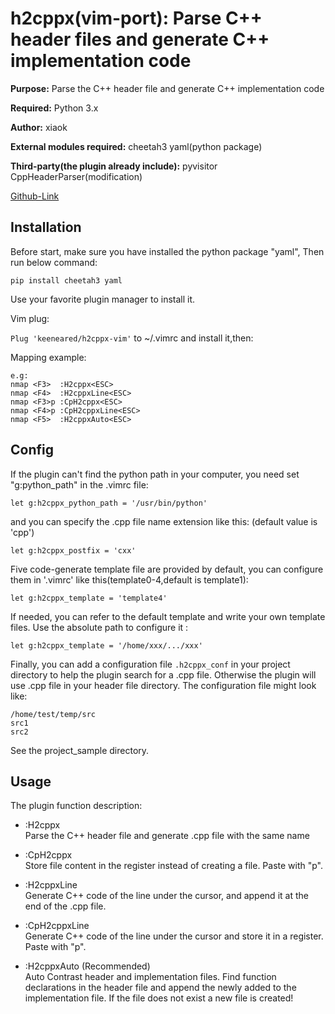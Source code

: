h2cppx(vim-port): Parse C++ header files and generate C++ implementation code 
===========================================================================
**Purpose:** Parse the C++ header file and generate C++ implementation code

**Required:** Python 3.x

**Author:** xiaok

**External modules required:** cheetah3 yaml(python package)

**Third-party(the plugin already include):** pyvisitor CppHeaderParser(modification) 

[Github-Link](https://github.com/xuqix/h2cppx.git)

Installation
------------
Before start, make sure you have installed the python package "yaml",
Then run below command:

    pip install cheetah3 yaml

Use your favorite plugin manager to install it.

Vim plug:

`Plug 'keeneared/h2cppx-vim'` to ~/.vimrc and install it,then:

Mapping example:

    e.g:
    nmap <F3>  :H2cppx<ESC>
    nmap <F4>  :H2cppxLine<ESC>
    nmap <F3>p :CpH2cppx<ESC>
    nmap <F4>p :CpH2cppxLine<ESC>
    nmap <F5>  :H2cppxAuto<ESC>

Config
------
If the plugin can't find the python path in your computer,
you need set "g:python_path" in the .vimrc file:

    let g:h2cppx_python_path = '/usr/bin/python'

and you can specify the .cpp file name extension like this:
(default value is 'cpp')

    let g:h2cppx_postfix = 'cxx'

Five code-generate template file are provided by default, 
you can configure them in '.vimrc' like this(template0-4,default is template1):

    let g:h2cppx_template = 'template4' 

If needed, you can refer to the default template and write your own template
files. Use the absolute path to configure it :

    let g:h2cppx_template = '/home/xxx/.../xxx'

Finally, you can add a configuration file `.h2cppx_conf` in your project 
directory to help the plugin search for a .cpp file. Otherwise the plugin will use
.cpp file in your header file directory.
The configuration file might look like:
    
    /home/test/temp/src
    src1
    src2

See the project_sample directory.

Usage
-----
The plugin function description:

* :H2cppx  
  Parse the C++ header file and generate .cpp file with the same name

* :CpH2cppx  
  Store file content in the register instead of creating a file. Paste with "p".

* :H2cppxLine  
  Generate C++ code of the line under the cursor, and append it at the end of the .cpp file.

* :CpH2cppxLine  
  Generate C++ code of the line under the cursor and store it in a register. Paste with "p". 

* :H2cppxAuto  (Recommended)   
  Auto Contrast header and implementation files. Find
  function declarations in the header file and append
  the newly added to the implementation file. If the 
  file does not exist a new file is created!

